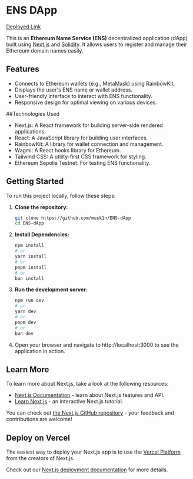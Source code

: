# ENS DApp

[Deployed Link](https://learn-web3-d-app.vercel.app/)

This is an **Ethereum Name Service (ENS)** decentralized application (dApp) built using [Next.js](https://nextjs.org/) and [Solidity](https://soliditylang.org/). It allows users to register and manage their Ethereum domain names easily.

## Features
- Connects to Ethereum wallets (e.g., MetaMask) using RainbowKit.
- Displays the user's ENS name or wallet address.
- User-friendly interface to interact with ENS functionality.
- Responsive design for optimal viewing on various devices.

##Technologies Used
- Next.js: A React framework for building server-side rendered applications.
- React: A JavaScript library for building user interfaces.
- RainbowKit: A library for wallet connection and management.
- Wagmi: A React hooks library for Ethereum.
- Tailwind CSS: A utility-first CSS framework for styling.
- Ethereum Sepolia Testnet: For testing ENS functionality.

## Getting Started

To run this project locally, follow these steps:

1. **Clone the repository:**
   ```bash
   git clone https://github.com/musk1n/ENS-dApp
   cd ENS-dApp
2. **Install Dependencies:**
   ```bash
   npm install
   # or
   yarn install
   # or
   pnpm install
   # or
   bun install

3. **Run the development server:**
   ```bash
   npm run dev
   # or
   yarn dev
   # or
   pnpm dev
   # or
   bun dev
4. Open your browser and navigate to http://localhost:3000 to see the application in action.


## Learn More

To learn more about Next.js, take a look at the following resources:

- [Next.js Documentation](https://nextjs.org/docs) - learn about Next.js features and API.
- [Learn Next.js](https://nextjs.org/learn) - an interactive Next.js tutorial.

You can check out [the Next.js GitHub repository](https://github.com/vercel/next.js/) - your feedback and contributions are welcome!

## Deploy on Vercel

The easiest way to deploy your Next.js app is to use the [Vercel Platform](https://vercel.com/new?utm_medium=default-template&filter=next.js&utm_source=create-next-app&utm_campaign=create-next-app-readme) from the creators of Next.js.

Check out our [Next.js deployment documentation](https://nextjs.org/docs/deployment) for more details.

